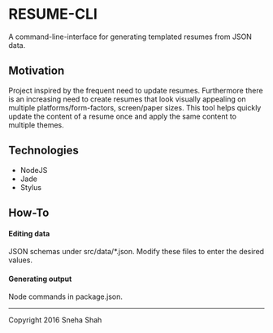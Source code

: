 # RESUME-CLI

A command-line-interface for generating templated resumes from JSON data.

## Motivation

Project inspired by the frequent need to update resumes. Furthermore there is an increasing need to create resumes that look visually appealing on multiple platforms/form-factors, screen/paper sizes. This tool helps quickly update the content of a resume once and apply the same content to multiple themes.

## Technologies

* NodeJS
* Jade
* Stylus

## How-To

#### Editing data
JSON schemas under src/data/*.json. Modify these files to enter the desired values.

#### Generating output
Node commands in package.json.

---
Copyright 2016 Sneha Shah